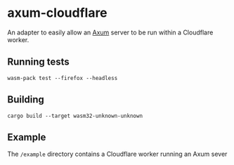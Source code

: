 # axum-cloudflare

An adapter to easily allow an [Axum](https://github.com/tokio-rs/axum) server to be run within a Cloudflare worker.

## Running tests
`wasm-pack test --firefox --headless`

## Building
`cargo build --target wasm32-unknown-unknown`

## Example
The `/example` directory contains a Cloudflare worker running an Axum sever